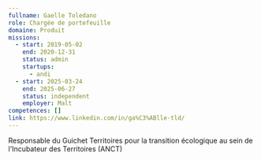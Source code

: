 ```yaml
---
fullname: Gaelle Toledano
role: Chargée de portefeuille
domaine: Produit
missions:
  - start: 2019-05-02
    end: 2020-12-31
    status: admin
    startups:
      - andi
  - start: 2025-03-24
    end: 2025-06-27
    status: independent
    employer: Malt
competences: []
link: https://www.linkedin.com/in/ga%C3%ABlle-tld/
---
```

Responsable du Guichet Territoires pour la transition écologique au sein de l'Incubateur des Territoires (ANCT)